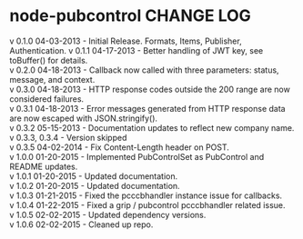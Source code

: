 node-pubcontrol CHANGE LOG
=========================

v 0.1.0 04-03-2013  - Initial Release. Formats, Items, Publisher, Authentication.
v 0.1.1 04-17-2013  - Better handling of JWT key, see toBuffer() for details.  
v 0.2.0 04-18-2013  - Callback now called with three parameters: status, message, and context.  
v 0.3.0 04-18-2013  - HTTP response codes outside the 200 range are now considered failures.  
v 0.3.1 04-18-2013  - Error messages generated from HTTP response data are now escaped with JSON.stringify().  
v 0.3.2 05-15-2013  - Documentation updates to reflect new company name.  
v 0.3.3, 0.3.4      - Version skipped  
v 0.3.5 04-02-2014  - Fix Content-Length header on POST.  
v 1.0.0 01-20-2015  - Implemented PubControlSet as PubControl and README updates.  
v 1.0.1 01-20-2015  - Updated documentation.  
v 1.0.2 01-20-2015  - Updated documentation.  
v 1.0.3 01-21-2015  - Fixed the pcccbhandler instance issue for callbacks.  
v 1.0.4 01-22-2015  - Fixed a grip / pubcontrol pcccbhandler related issue.  
v 1.0.5 02-02-2015  - Updated dependency versions.  
v 1.0.6 02-02-2015  - Cleaned up repo.  
